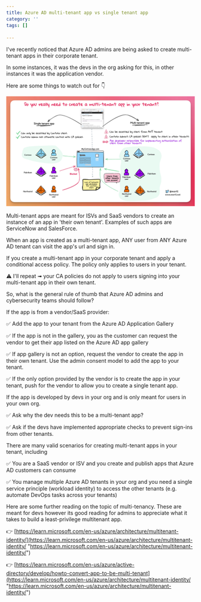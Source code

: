 ```yaml
---
title: Azure AD multi-tenant app vs single tenant app
category: ''
tags: []

---
```

I've recently noticed that Azure AD admins are being asked to create multi-tenant apps in their corporate tenant.

In some instances, it was the devs in the org asking for this, in other instances it was the application vendor.

Here are some things to watch out for 👇

![](/images/uploads/azureadsingletenantappvsmultitenantapp.jpg)

Multi-tenant apps are meant for ISVs and SaaS vendors to create an instance of an app in 'their own tenant'. Examples of such apps are ServiceNow and SalesForce.

When an app is created as a multi-tenant app, ANY user from ANY Azure AD tenant can visit the app's url and sign in.

If you create a multi-tenant app in your corporate tenant and apply a conditional access policy. The policy only applies to users in your tenant.

⚠️ I'll repeat ➟ your CA policies do not apply to users signing into your multi-tenant app in their own tenant.

So, what is the general rule of thumb that Azure AD admins and cybersecurity teams should follow?

If the app is from a vendor/SaaS provider:

✅ Add the app to your tenant from the Azure AD Application Gallery

✅ If the app is not in the gallery, you as the customer can request the vendor to get their app listed on the Azure AD app gallery

✅ If app gallery is not an option, request the vendor to create the app in their own tenant. Use the admin consent model to add the app to your tenant.

✅ If the only option provided by the vendor is to create the app in your tenant, push for the vendor to allow you to create a single tenant app.

If the app is developed by devs in your org and is only meant for users in your own org.

✅ Ask why the dev needs this to be a multi-tenant app?

✅ Ask if the devs have implemented appropriate checks to prevent sign-ins from other tenants.

There are many valid scenarios for creating multi-tenant apps in your tenant, including

✅ You are a SaaS vendor or ISV and you create and publish apps that Azure AD customers can consume

✅ You manage multiple Azure AD tenants in your org and you need a single service principle (workload identity) to access the other tenants (e.g. automate DevOps tasks across your tenants)

Here are some further reading on the topic of multi-tenancy. These are meant for devs however its good reading for admins to appreciate what it takes to build a least-privilege multitenant app.

👉 [https://learn.microsoft.com/en-us/azure/architecture/multitenant-identity/](https://learn.microsoft.com/en-us/azure/architecture/multitenant-identity/ "https://learn.microsoft.com/en-us/azure/architecture/multitenant-identity/")

👉 [https://learn.microsoft.com/en-us/azure/active-directory/develop/howto-convert-app-to-be-multi-tenant](https://learn.microsoft.com/en-us/azure/architecture/multitenant-identity/ "https://learn.microsoft.com/en-us/azure/architecture/multitenant-identity/")
